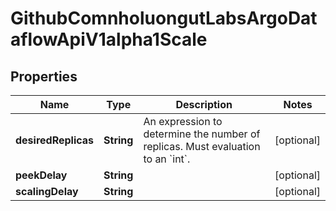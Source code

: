 

# GithubComnholuongutLabsArgoDataflowApiV1alpha1Scale


## Properties

Name | Type | Description | Notes
------------ | ------------- | ------------- | -------------
**desiredReplicas** | **String** | An expression to determine the number of replicas. Must evaluation to an &#x60;int&#x60;. |  [optional]
**peekDelay** | **String** |  |  [optional]
**scalingDelay** | **String** |  |  [optional]



